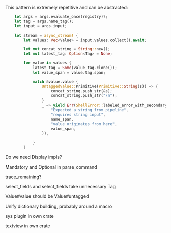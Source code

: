 This pattern is extremely repetitive and can be abstracted:

```rs
    let args = args.evaluate_once(registry)?;
    let tag = args.name_tag();
    let input = args.input;

    let stream = async_stream! {
        let values: Vec<Value> = input.values.collect().await;

        let mut concat_string = String::new();
        let mut latest_tag: Option<Tag> = None;

        for value in values {
            latest_tag = Some(value_tag.clone());
            let value_span = value.tag.span;

            match &value.value {
                UntaggedValue::Primitive(Primitive::String(s)) => {
                    concat_string.push_str(&s);
                    concat_string.push_str("\n");
                }
                _ => yield Err(ShellError::labeled_error_with_secondary(
                    "Expected a string from pipeline",
                    "requires string input",
                    name_span,
                    "value originates from here",
                    value_span,
                )),

            }
        }

```

Do we need Display impls?

Mandatory and Optional in parse_command

trace_remaining?

select_fields and select_fields take unnecessary Tag

Value#value should be Value#untagged

Unify dictionary building, probably around a macro

sys plugin in own crate

textview in own crate

